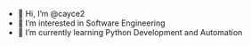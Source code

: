 - 👋 Hi, I’m @cayce2
- 👀 I’m interested in Software Engineering
- 🌱 I’m currently learning Python Development and Automation

